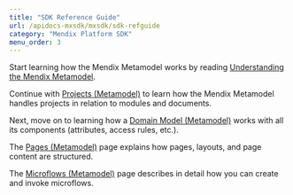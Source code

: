 ```yaml
---
title: "SDK Reference Guide"
url: /apidocs-mxsdk/mxsdk/sdk-refguide
category: "Mendix Platform SDK"
menu_order: 3
---
```


Start learning how the Mendix Metamodel works by reading [Understanding the Mendix Metamodel](understanding-the-metamodel).

Continue with [Projects (Metamodel)](projects-metamodel) to learn how the Mendix Metamodel handles projects in relation to modules and documents.

Next, move on to learning how a [Domain Model (Metamodel)](domain-model-metamodel)  works with all its components (attributes, access rules, etc.).

The [Pages (Metamodel)](pages-metamodel) page explains how pages, layouts, and page content are structured.

The [Microflows (Metamodel)](microflows-metamodel) page describes in detail how you can create and invoke microflows. 
